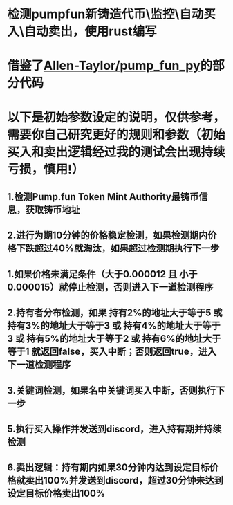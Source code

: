 # 检测pumpfun新铸造代币\监控\自动买入\自动卖出，使用rust编写

# 借鉴了[Allen-Taylor/pump_fun_py](https://github.com/Allen-Taylor/pump_fun_py)的部分代码
# 以下是初始参数设定的说明，仅供参考，需要你自己研究更好的规则和参数（初始买入和卖出逻辑经过我的测试会出现持续亏损，慎用!）
## 1.检测Pump.fun Token Mint Authority最铸币信息，获取铸币地址
## 2.进行为期10分钟的价格稳定检测，如果检测期内价格下跌超过40%就淘汰，如果超过检测期执行下一步
## 1.如果价格未满足条件（大于0.000012 且 小于0.000015）就停止检测，否则进入下一道检测程序
## 2.持有者分布检测，如果 持有2%的地址大于等于5 或 持有3%的地址大于等于3 或 持有4%的地址大于等于3 或 持有5%的地址大于等于2 或 持有6%的地址大于等于1 就返回false，买入中断；否则返回true，进入下一道检测程序
## 3.关键词检测，如果名中关键词买入中断，否则执行下一步
## 5.执行买入操作并发送到discord，进入持有期并持续检测
## 6.卖出逻辑：持有期内如果30分钟内达到设定目标价格就卖出100%并发送到discord，超过30分钟未达到设定目标价格卖出100%
